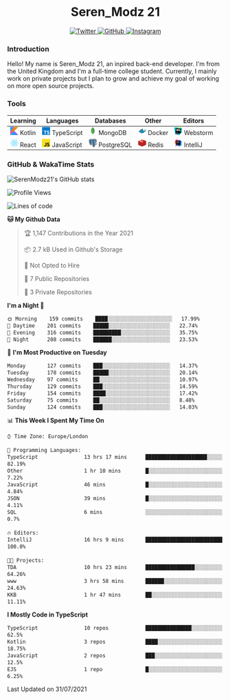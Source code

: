 <div align="center">
  <h1>Seren_Modz 21</h1>
  <a href="https://twitter.com/SerenModz21">
    <img alt="Twitter" src="https://img.shields.io/badge/twitter%20-%231DA1F2.svg?&style=for-the-badge&logo=Twitter&logoColor=white">
  </a>
  <a href="https://github.com/SerenModz21">
    <img alt="GitHub" src="https://img.shields.io/badge/github%20-%23121011.svg?&style=for-the-badge&logo=github&logoColor=white">
  </a>
  <a href="https://www.instagram.com/serenmodz21">
    <img alt="Instagram" src="https://img.shields.io/badge/instagram%20-%23E4405F.svg?&style=for-the-badge&logo=Instagram&logoColor=white">
  </a>
</div>

### Introduction

Hello! My name is Seren_Modz 21, an inpired back-end developer. I'm from the United Kingdom and I'm a full-time college student. Currently, I mainly work on private projects but I plan to grow and achieve my goal of working on more open source projects. 

### Tools

 **Learning**                                        | **Languages**                                               | **Databases**                                               | **Other**                                           | **Editors**                                                  
-----------------------------------------------------|-------------------------------------------------------------|-------------------------------------------------------------|-----------------------------------------------------|--------------------------------------------------------------
 <img width="19px" src="./assets/kotlin.svg"> Kotlin | <img width="19px" src="./assets/typescript.svg"> TypeScript | <img width="19px" src="./assets/mongodb.svg"> MongoDB       | <img width="19px" src="./assets/docker.svg"> Docker | <img width="19px" src="./assets/webstorm.svg"> Webstorm      
 <img width="19px" src="./assets/react.svg"> React   | <img width="19px" src="./assets/javascript.svg"> JavaScript | <img width="19px" src="./assets/postgresql.svg"> PostgreSQL | <img width="19px" src="./assets/redis.svg"> Redis   | <img width="19px" src="./assets/intellij-idea.svg"> IntelliJ 

### GitHub & WakaTime Stats

![SerenModz21's GitHub stats](https://github-readme-stats.vercel.app/api?username=SerenModz21&show_icons=true&theme=dark)

<!--START_SECTION:waka-->
![Profile Views](http://img.shields.io/badge/Profile%20Views-0-blue)

![Lines of code](https://img.shields.io/badge/From%20Hello%20World%20I%27ve%20Written-23131%20lines%20of%20code-blue)

**🐱 My Github Data** 

> 🏆 1,147 Contributions in the Year 2021
 > 
> 📦 2.7 kB Used in Github's Storage 
 > 
> 🚫 Not Opted to Hire
 > 
> 📜 7 Public Repositories 
 > 
> 🔑 3 Private Repositories  
 > 
**I'm a Night 🦉** 

```text
🌞 Morning    159 commits    ████░░░░░░░░░░░░░░░░░░░░░   17.99% 
🌆 Daytime    201 commits    █████░░░░░░░░░░░░░░░░░░░░   22.74% 
🌃 Evening    316 commits    █████████░░░░░░░░░░░░░░░░   35.75% 
🌙 Night      208 commits    ██████░░░░░░░░░░░░░░░░░░░   23.53%

```
📅 **I'm Most Productive on Tuesday** 

```text
Monday       127 commits    ███░░░░░░░░░░░░░░░░░░░░░░   14.37% 
Tuesday      178 commits    █████░░░░░░░░░░░░░░░░░░░░   20.14% 
Wednesday    97 commits     ██░░░░░░░░░░░░░░░░░░░░░░░   10.97% 
Thursday     129 commits    ███░░░░░░░░░░░░░░░░░░░░░░   14.59% 
Friday       154 commits    ████░░░░░░░░░░░░░░░░░░░░░   17.42% 
Saturday     75 commits     ██░░░░░░░░░░░░░░░░░░░░░░░   8.48% 
Sunday       124 commits    ███░░░░░░░░░░░░░░░░░░░░░░   14.03%

```


📊 **This Week I Spent My Time On** 

```text
⌚︎ Time Zone: Europe/London

💬 Programming Languages: 
TypeScript               13 hrs 17 mins      ████████████████████░░░░░   82.19% 
Other                    1 hr 10 mins        █░░░░░░░░░░░░░░░░░░░░░░░░   7.22% 
JavaScript               46 mins             █░░░░░░░░░░░░░░░░░░░░░░░░   4.84% 
JSON                     39 mins             █░░░░░░░░░░░░░░░░░░░░░░░░   4.11% 
SQL                      6 mins              ░░░░░░░░░░░░░░░░░░░░░░░░░   0.7%

🔥 Editors: 
IntelliJ                 16 hrs 9 mins       █████████████████████████   100.0%

🐱‍💻 Projects: 
TDA                      10 hrs 23 mins      ████████████████░░░░░░░░░   64.26% 
www                      3 hrs 58 mins       ██████░░░░░░░░░░░░░░░░░░░   24.63% 
KKB                      1 hr 47 mins        ██░░░░░░░░░░░░░░░░░░░░░░░   11.11%

```

**I Mostly Code in TypeScript** 

```text
TypeScript               10 repos            ███████████████░░░░░░░░░░   62.5% 
Kotlin                   3 repos             ████░░░░░░░░░░░░░░░░░░░░░   18.75% 
JavaScript               2 repos             ███░░░░░░░░░░░░░░░░░░░░░░   12.5% 
EJS                      1 repo              █░░░░░░░░░░░░░░░░░░░░░░░░   6.25%

```



 Last Updated on 31/07/2021
<!--END_SECTION:waka-->
